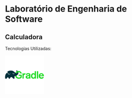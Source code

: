 # Laboratório de Engenharia de Software 

## Calculadora ##
<p> Tecnologias Utilizadas: </p>
<img src= "icons/gradle.png"> 
